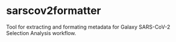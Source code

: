 # sarscov2formatter

Tool for extracting and formating metadata for Galaxy SARS-CoV-2 Selection Analysis workflow.